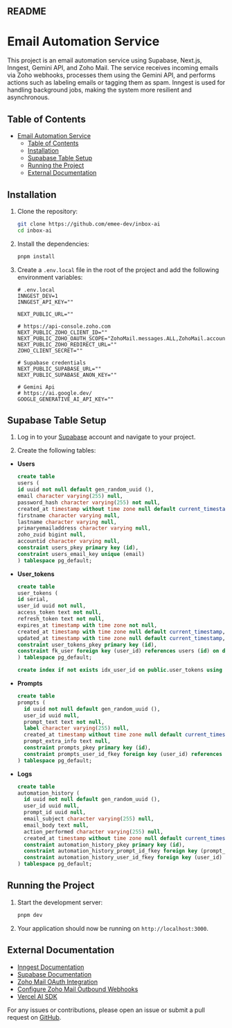 ## README

# Email Automation Service

This project is an email automation service using Supabase, Next.js, Inngest, Gemini API, and Zoho Mail. The service receives incoming emails via Zoho webhooks, processes them using the Gemini API, and performs actions such as labeling emails or tagging them as spam. Inngest is used for handling background jobs, making the system more resilient and asynchronous.

## Table of Contents

- [Email Automation Service](#email-automation-service)
  - [Table of Contents](#table-of-contents)
  - [Installation](#installation)
  - [Supabase Table Setup](#supabase-table-setup)
  - [Running the Project](#running-the-project)
  - [External Documentation](#external-documentation)

## Installation

1. Clone the repository:

   ```sh
   git clone https://github.com/emee-dev/inbox-ai
   cd inbox-ai
   ```

2. Install the dependencies:

   ```sh
   pnpm install
   ```

3. Create a `.env.local` file in the root of the project and add the following environment variables:

   ```env
   # .env.local
   INNGEST_DEV=1
   INNGEST_API_KEY=""

   NEXT_PUBLIC_URL=""

   # https://api-console.zoho.com
   NEXT_PUBLIC_ZOHO_CLIENT_ID=""
   NEXT_PUBLIC_ZOHO_OAUTH_SCOPE="ZohoMail.messages.ALL,ZohoMail.accounts.ALL"
   NEXT_PUBLIC_ZOHO_REDIRECT_URL=""
   ZOHO_CLIENT_SECRET=""

   # Supabase credentials
   NEXT_PUBLIC_SUPABASE_URL=""
   NEXT_PUBLIC_SUPABASE_ANON_KEY=""

   # Gemini Api
   # https://ai.google.dev/
   GOOGLE_GENERATIVE_AI_API_KEY=""

   ```

## Supabase Table Setup

1. Log in to your [Supabase](https://supabase.io) account and navigate to your project.

2. Create the following tables:

- **Users**

  ```sql
  create table
  users (
  id uuid not null default gen_random_uuid (),
  email character varying(255) null,
  password_hash character varying(255) not null,
  created_at timestamp without time zone null default current_timestamp,
  firstname character varying null,
  lastname character varying null,
  primaryemailaddress character varying null,
  zoho_zuid bigint null,
  accountid character varying null,
  constraint users_pkey primary key (id),
  constraint users_email_key unique (email)
  ) tablespace pg_default;
  ```

- **User_tokens**

  ```sql
  create table
  user_tokens (
  id serial,
  user_id uuid not null,
  access_token text not null,
  refresh_token text not null,
  expires_at timestamp with time zone not null,
  created_at timestamp with time zone null default current_timestamp,
  updated_at timestamp with time zone null default current_timestamp,
  constraint user_tokens_pkey primary key (id),
  constraint fk_user foreign key (user_id) references users (id) on delete cascade
  ) tablespace pg_default;

  create index if not exists idx_user_id on public.user_tokens using btree (user_id) tablespace pg_default;
  ```

- **Prompts**

  ```sql
  create table
  prompts (
    id uuid not null default gen_random_uuid (),
    user_id uuid null,
    prompt_text text not null,
    label character varying(255) null,
    created_at timestamp without time zone null default current_timestamp,
    prompt_extra_info text null,
    constraint prompts_pkey primary key (id),
    constraint prompts_user_id_fkey foreign key (user_id) references users (id) on delete cascade
  ) tablespace pg_default;
  ```

- **Logs**
  ```sql
  create table
  automation_history (
    id uuid not null default gen_random_uuid (),
    user_id uuid null,
    prompt_id uuid null,
    email_subject character varying(255) null,
    email_body text null,
    action_performed character varying(255) null,
    created_at timestamp without time zone null default current_timestamp,
    constraint automation_history_pkey primary key (id),
    constraint automation_history_prompt_id_fkey foreign key (prompt_id) references prompts (id) on delete set null,
    constraint automation_history_user_id_fkey foreign key (user_id) references users (id) on delete cascade
  ) tablespace pg_default;
  ```

## Running the Project

1. Start the development server:

   ```sh
   pnpm dev
   ```

2. Your application should now be running on `http://localhost:3000`.

## External Documentation

- [Inngest Documentation](https://www.inngest.com/docs/guides/background-jobs)
- [Supabase Documentation](https://supabase.io/docs/)
- [Zoho Mail OAuth Integration](https://www.zoho.com/mail/help/api/using-oauth-2.html)
- [Configure Zoho Mail Outbound Webhooks](https://www.zoho.com/mail/help/dev-platform/webhook.html)
- [Vercel AI SDK](https://sdk.vercel.ai/docs/introduction)

For any issues or contributions, please open an issue or submit a pull request on [GitHub](https://github.com/emee-dev/inbox-ai).
